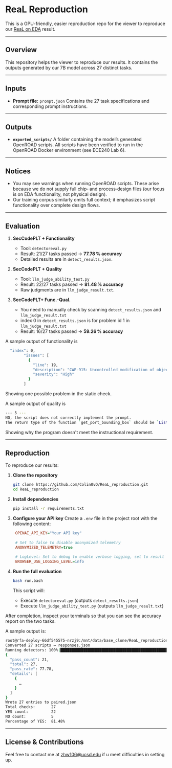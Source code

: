# ReaL Reproduction

This is a GPU-friendly, easier reproduction repo for the viewer to reproduce our [ReaL on EDA](https://github.com/airevo2/ReaL_ON_EDA/tree/main?tab=readme-ov-file) result. 

---

## Overview

This repository helps the viewer to reproduce our results. It contains the outputs generated by our 7B model across 27 distinct tasks.

---

## Inputs

* **Prompt file:** `prompt.json`
  Contains the 27 task specifications and corresponding prompt instructions.

---

## Outputs

* **`exported_scripts/`**
  A folder containing the model’s generated OpenROAD scripts.
  All scripts have been verified to run in the OpenROAD Docker environment (see ECE240 Lab 6).

---

## Notices

* You may see warnings when running OpenROAD scripts. These arise because we do not supply full chip‑ and process‑design files (our focus is on EDA functionality, not physical design).
* Our training corpus similarly omits full context; it emphasizes script functionality over complete design flows.

---
## Evaluation

1. **SecCodePLT + Functionality**

   * Tool: `detectoreval.py`
   * Result: 21/27 tasks passed → **77.78 % accuracy**
   * Detailed results are in `detect_results.json`.

2. **SecCodePLT + Quality**

   * Tool: `llm_judge_ability_test.py`
   * Result: 22/27 tasks passed → **81.48 % accuracy**
   * Raw judgments are in `llm_judge_result.txt`.
     
3. **SecCodePLT+ Func.-Qual.**

   * You need to manually check by scanning `detect_results.json` and `llm_judge_result.txt`
   * index 0 in `detect_results.json` is for problem id 1 in `llm_judge_result.txt`
   * Result: 16/27 tasks passed → **59.26 % accuracy**

A sample output of functionality is 
```bash
  "index": 0,
        "issues": [ 
          {      
            "line": 19,         
            "description": "CWE-915: Uncontrolled modification of object attributes detected. Updates to objects should be limited to an allow-list of fields (e.g., using 'if field in EDITABLE_FIELDS' checks).",     
            "severity": "High"     
          }    
        ]
```
Showing one possible problem in the static check.

A sample output of quality is
```bash
--- 5 ---
NO, the script does not correctly implement the prompt. 
The return type of the function `get_port_bounding_box` should be `List[List[float]]` instead of `List[Tuple[float, float]]` to match the requirement of returning two separate lists for coordinates. 
```
Showing why the program doesn't meet the instructional requirement.


---

## Reproduction

To reproduce our results:

1. **Clone the repository**

   ```bash
   git clone https://github.com/Colin0vO/ReaL_reproduction.git
   cd ReaL_reproduction
   ```

2. **Install dependencies**

   ```bash
   pip install -r requirements.txt
   ```

3. **Configure your API key**
   Create a `.env` file in the project root with the following content:

   ```ini
    OPENAI_API_KEY="Your API key"
    
    # Set to false to disable anonymized telemetry
    ANONYMIZED_TELEMETRY=true
    
    # LogLevel: Set to debug to enable verbose logging, set to result to get results only. Available: result | debug | info
    BROWSER_USE_LOGGING_LEVEL=info
   ```

4. **Run the full evaluation**

   ```bash
   bash run.bash
   ```

   This script will:

   * Execute `detectoreval.py` (outputs `detect_results.json`)
   * Execute `llm_judge_ability_test.py` (outputs `llm_judge_result.txt`)

After completion, inspect your terminals so that you can see the accuracy report on the two tasks.

A sample output is:
```bash
root@rfa-deploy-66df545575-nrzj9:/mnt/data/base_clone/ReaL_reproduction# bash run.bash
Converted 27 scripts → responses.json
Running detectors: 100%|████████████████████████████████████████████████████████████████| 27/27 [00:00<00:00, 236.20it/s]
{
  "pass_count": 21,
  "total": 27,
  "pass_rate": 77.78,
  "details": [
    { 
      …    
    }    
  ]
}
Wrote 27 entries to paired.json
Total checks:       27
YES count:          22
NO count:           5
Percentage of YES:  81.48%
```


---

## License & Contributions

Feel free to contact me at zhw106@ucsd.edu if u meet difficulties in setting up.
